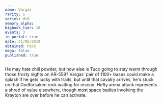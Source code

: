 ```yaml
---
name: Vargas
rarity: 5
series: ds9
memory_alpha:
bigbook_tier: 10
events: 3
in_portal: true
date: 21/05/2019
obtained: Pack
mega: false
published: true
---
```


He may hate chili powder, but how else is Tuco going to stay warm through those frosty nights on AR-558? Vargas' pair of 1100+ bases could make a splash if he gets lucky with traits, but until that cavalry arrives, he's stuck on that Godforsaken rock waiting for rescue. Hefty arena attack represents a shred of value elsewhere, though most space battles involving the Krayton are over before he can activate.

